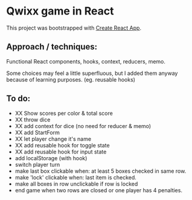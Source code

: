 # Qwixx game in React

This project was bootstrapped with [Create React App](https://github.com/facebook/create-react-app).

## Approach / techniques:

Functional React components, hooks, context, reducers, memo.

Some choices may feel a little superfluous, but I added them anyway because of learning purposes.
(eg. reusable hooks)

## To do:

- XX Show scores per color & total score
- XX throw dice
- XX add context for dice (no need for reducer & memo)
- XX add StartForm 
- XX let player change it's name
- XX add reusable hook for toggle state
- XX add reusable hook for input state
- add localStorage (with hook)
- switch player turn
- make last box clickable when: at least 5 boxes checked in same row.
- make 'lock' clickable when: last item is checked.
- make all boxes in row unclickable if row is locked
- end game when two rows are closed or one player has 4 penalties.


